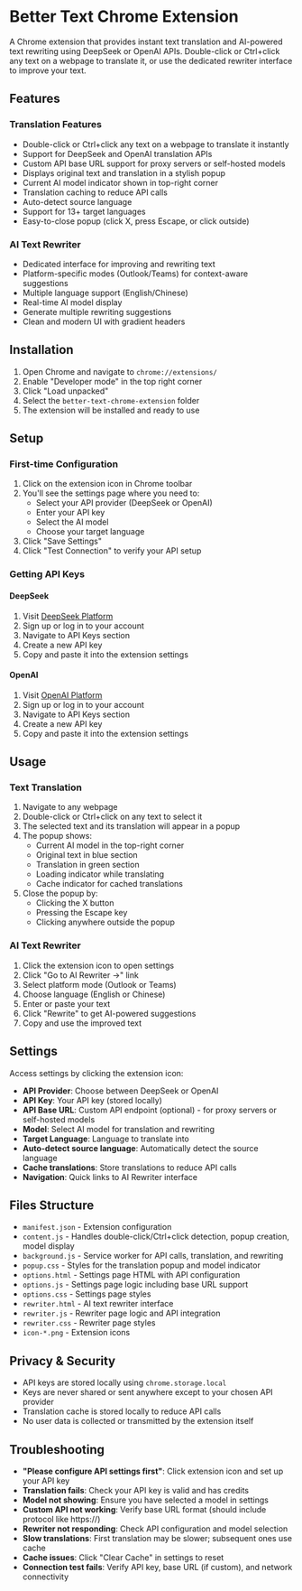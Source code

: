 # Better Text Chrome Extension

A Chrome extension that provides instant text translation and AI-powered text rewriting using DeepSeek or OpenAI APIs. Double-click or Ctrl+click any text on a webpage to translate it, or use the dedicated rewriter interface to improve your text.

## Features

### Translation Features
- Double-click or Ctrl+click any text on a webpage to translate it instantly
- Support for DeepSeek and OpenAI translation APIs
- Custom API base URL support for proxy servers or self-hosted models
- Displays original text and translation in a stylish popup
- Current AI model indicator shown in top-right corner
- Translation caching to reduce API calls
- Auto-detect source language
- Support for 13+ target languages
- Easy-to-close popup (click X, press Escape, or click outside)

### AI Text Rewriter
- Dedicated interface for improving and rewriting text
- Platform-specific modes (Outlook/Teams) for context-aware suggestions
- Multiple language support (English/Chinese)
- Real-time AI model display
- Generate multiple rewriting suggestions
- Clean and modern UI with gradient headers

## Installation

1. Open Chrome and navigate to `chrome://extensions/`
2. Enable "Developer mode" in the top right corner
3. Click "Load unpacked"
4. Select the `better-text-chrome-extension` folder
5. The extension will be installed and ready to use

## Setup

### First-time Configuration

1. Click on the extension icon in Chrome toolbar
2. You'll see the settings page where you need to:
   - Select your API provider (DeepSeek or OpenAI)
   - Enter your API key
   - Select the AI model
   - Choose your target language
3. Click "Save Settings"
4. Click "Test Connection" to verify your API setup

### Getting API Keys

#### DeepSeek
1. Visit [DeepSeek Platform](https://platform.deepseek.com/)
2. Sign up or log in to your account
3. Navigate to API Keys section
4. Create a new API key
5. Copy and paste it into the extension settings

#### OpenAI
1. Visit [OpenAI Platform](https://platform.openai.com/)
2. Sign up or log in to your account
3. Navigate to API Keys section
4. Create a new API key
5. Copy and paste it into the extension settings

## Usage

### Text Translation
1. Navigate to any webpage
2. Double-click or Ctrl+click on any text to select it
3. The selected text and its translation will appear in a popup
4. The popup shows:
   - Current AI model in the top-right corner
   - Original text in blue section
   - Translation in green section
   - Loading indicator while translating
   - Cache indicator for cached translations
5. Close the popup by:
   - Clicking the X button
   - Pressing the Escape key
   - Clicking anywhere outside the popup

### AI Text Rewriter
1. Click the extension icon to open settings
2. Click "Go to AI Rewriter →" link
3. Select platform mode (Outlook or Teams)
4. Choose language (English or Chinese)
5. Enter or paste your text
6. Click "Rewrite" to get AI-powered suggestions
7. Copy and use the improved text

## Settings

Access settings by clicking the extension icon:

- **API Provider**: Choose between DeepSeek or OpenAI
- **API Key**: Your API key (stored locally)
- **API Base URL**: Custom API endpoint (optional) - for proxy servers or self-hosted models
- **Model**: Select AI model for translation and rewriting
- **Target Language**: Language to translate into
- **Auto-detect source language**: Automatically detect the source language
- **Cache translations**: Store translations to reduce API calls
- **Navigation**: Quick links to AI Rewriter interface

## Files Structure

- `manifest.json` - Extension configuration
- `content.js` - Handles double-click/Ctrl+click detection, popup creation, model display
- `background.js` - Service worker for API calls, translation, and rewriting
- `popup.css` - Styles for the translation popup and model indicator
- `options.html` - Settings page HTML with API configuration
- `options.js` - Settings page logic including base URL support
- `options.css` - Settings page styles
- `rewriter.html` - AI text rewriter interface
- `rewriter.js` - Rewriter page logic and API integration
- `rewriter.css` - Rewriter page styles
- `icon-*.png` - Extension icons

## Privacy & Security

- API keys are stored locally using `chrome.storage.local`
- Keys are never shared or sent anywhere except to your chosen API provider
- Translation cache is stored locally to reduce API calls
- No user data is collected or transmitted by the extension itself

## Troubleshooting

- **"Please configure API settings first"**: Click extension icon and set up your API key
- **Translation fails**: Check your API key is valid and has credits
- **Model not showing**: Ensure you have selected a model in settings
- **Custom API not working**: Verify base URL format (should include protocol like https://)
- **Rewriter not responding**: Check API configuration and model selection
- **Slow translations**: First translation may be slower; subsequent ones use cache
- **Cache issues**: Click "Clear Cache" in settings to reset
- **Connection test fails**: Verify API key, base URL (if custom), and network connectivity